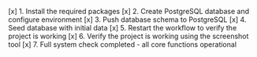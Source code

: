 [x] 1. Install the required packages
[x] 2. Create PostgreSQL database and configure environment
[x] 3. Push database schema to PostgreSQL
[x] 4. Seed database with initial data
[x] 5. Restart the workflow to verify the project is working
[x] 6. Verify the project is working using the screenshot tool
[x] 7. Full system check completed - all core functions operational